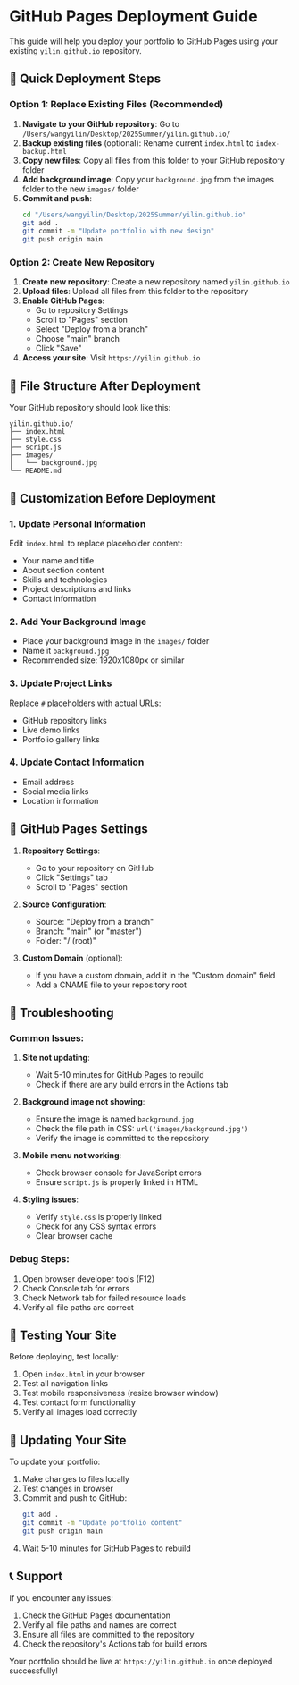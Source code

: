 # GitHub Pages Deployment Guide

This guide will help you deploy your portfolio to GitHub Pages using your existing `yilin.github.io` repository.

## 🚀 Quick Deployment Steps

### Option 1: Replace Existing Files (Recommended)
1. **Navigate to your GitHub repository**: Go to `/Users/wangyilin/Desktop/2025Summer/yilin.github.io/`
2. **Backup existing files** (optional): Rename current `index.html` to `index-backup.html`
3. **Copy new files**: Copy all files from this folder to your GitHub repository folder
4. **Add background image**: Copy your `background.jpg` from the images folder to the new `images/` folder
5. **Commit and push**:
   ```bash
   cd "/Users/wangyilin/Desktop/2025Summer/yilin.github.io"
   git add .
   git commit -m "Update portfolio with new design"
   git push origin main
   ```

### Option 2: Create New Repository
1. **Create new repository**: Create a new repository named `yilin.github.io`
2. **Upload files**: Upload all files from this folder to the repository
3. **Enable GitHub Pages**: 
   - Go to repository Settings
   - Scroll to "Pages" section
   - Select "Deploy from a branch"
   - Choose "main" branch
   - Click "Save"
4. **Access your site**: Visit `https://yilin.github.io`

## 📁 File Structure After Deployment

Your GitHub repository should look like this:
```
yilin.github.io/
├── index.html
├── style.css
├── script.js
├── images/
│   └── background.jpg
└── README.md
```

## 🎨 Customization Before Deployment

### 1. Update Personal Information
Edit `index.html` to replace placeholder content:
- Your name and title
- About section content
- Skills and technologies
- Project descriptions and links
- Contact information

### 2. Add Your Background Image
- Place your background image in the `images/` folder
- Name it `background.jpg`
- Recommended size: 1920x1080px or similar

### 3. Update Project Links
Replace `#` placeholders with actual URLs:
- GitHub repository links
- Live demo links
- Portfolio gallery links

### 4. Update Contact Information
- Email address
- Social media links
- Location information

## 🔧 GitHub Pages Settings

1. **Repository Settings**:
   - Go to your repository on GitHub
   - Click "Settings" tab
   - Scroll to "Pages" section

2. **Source Configuration**:
   - Source: "Deploy from a branch"
   - Branch: "main" (or "master")
   - Folder: "/ (root)"

3. **Custom Domain** (optional):
   - If you have a custom domain, add it in the "Custom domain" field
   - Add a CNAME file to your repository root

## 🚨 Troubleshooting

### Common Issues:

1. **Site not updating**:
   - Wait 5-10 minutes for GitHub Pages to rebuild
   - Check if there are any build errors in the Actions tab

2. **Background image not showing**:
   - Ensure the image is named `background.jpg`
   - Check the file path in CSS: `url('images/background.jpg')`
   - Verify the image is committed to the repository

3. **Mobile menu not working**:
   - Check browser console for JavaScript errors
   - Ensure `script.js` is properly linked in HTML

4. **Styling issues**:
   - Verify `style.css` is properly linked
   - Check for any CSS syntax errors
   - Clear browser cache

### Debug Steps:
1. Open browser developer tools (F12)
2. Check Console tab for errors
3. Check Network tab for failed resource loads
4. Verify all file paths are correct

## 📱 Testing Your Site

Before deploying, test locally:
1. Open `index.html` in your browser
2. Test all navigation links
3. Test mobile responsiveness (resize browser window)
4. Test contact form functionality
5. Verify all images load correctly

## 🔄 Updating Your Site

To update your portfolio:
1. Make changes to files locally
2. Test changes in browser
3. Commit and push to GitHub:
   ```bash
   git add .
   git commit -m "Update portfolio content"
   git push origin main
   ```
4. Wait 5-10 minutes for GitHub Pages to rebuild

## 📞 Support

If you encounter any issues:
1. Check the GitHub Pages documentation
2. Verify all file paths and names are correct
3. Ensure all files are committed to the repository
4. Check the repository's Actions tab for build errors

Your portfolio should be live at `https://yilin.github.io` once deployed successfully!

